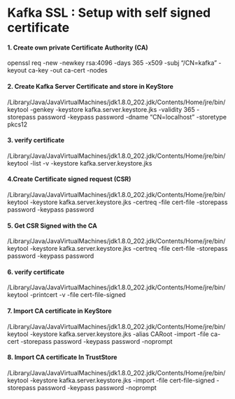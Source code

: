 # Kafka SSL : Setup with self signed certificate

#### 1. Create own private Certificate Authority (CA)

openssl req -new -newkey rsa:4096 -days 365 -x509 -subj “/CN=kafka” -keyout ca-key -out ca-cert -nodes

#### 2. Create Kafka Server Certificate and store in KeyStore

/Library/Java/JavaVirtualMachines/jdk1.8.0_202.jdk/Contents/Home/jre/bin/keytool -genkey -keystore kafka.server.keystore.jks -validity 365 -storepass password -keypass password -dname “CN=localhost” -storetype pkcs12

#### 3. verify certificate

/Library/Java/JavaVirtualMachines/jdk1.8.0_202.jdk/Contents/Home/jre/bin/keytool -list -v -keystore kafka.server.keystore.jks

#### 4.Create Certificate signed request (CSR)


/Library/Java/JavaVirtualMachines/jdk1.8.0_202.jdk/Contents/Home/jre/bin/keytool -keystore kafka.server.keystore.jks -certreq -file cert-file -storepass password -keypass password


#### 5. Get CSR Signed with the CA


/Library/Java/JavaVirtualMachines/jdk1.8.0_202.jdk/Contents/Home/jre/bin/keytool -keystore kafka.server.keystore.jks -certreq -file cert-file -storepass password -keypass password



#### 6. verify certificate


/Library/Java/JavaVirtualMachines/jdk1.8.0_202.jdk/Contents/Home/jre/bin/keytool -printcert -v -file cert-file-signed


#### 7. Import CA certificate in KeyStore

/Library/Java/JavaVirtualMachines/jdk1.8.0_202.jdk/Contents/Home/jre/bin/keytool -keystore kafka.server.keystore.jks -alias CARoot -import -file ca-cert -storepass password -keypass password -noprompt



#### 8. Import CA certificate In TrustStore


/Library/Java/JavaVirtualMachines/jdk1.8.0_202.jdk/Contents/Home/jre/bin/keytool -keystore kafka.server.keystore.jks -import -file cert-file-signed -storepass password -keypass password -noprompt








